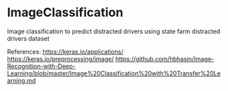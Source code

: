 # ImageClassification
Image classification to predict distracted drivers using state farm distracted drivers dataset

References:
https://keras.io/applications/
https://keras.io/preprocessing/image/
https://github.com/hbhasin/Image-Recognition-with-Deep-Learning/blob/master/Image%20Classification%20with%20Transfer%20Learning.md
